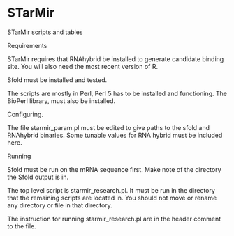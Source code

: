 # STarMir
 STarMir scripts and tables

Requirements

STarMir requires that RNAhybrid be installed to generate candidate
binding site.  You will also need the most recent version of R.

Sfold must be installed and tested.

The scripts are mostly in Perl, Perl 5 has to be installed and functioning.
The BioPerl library, must also be installed.

Configuring.

The file starmir_param.pl must be edited to give paths to the
sfold and RNAhybrid binaries.  Some tunable values for RNA hybrid must be
included here.

Running

Sfold must be run on the mRNA sequence first.  Make note of the directory the
Sfold output is in.


The top level script is starmir_research.pl.  It must be run in the directory
that the remaining scripts are located in.  You should not move or rename
any directory or file in that directory.

The instruction for running starmir_research.pl are in the header comment
to the file.

